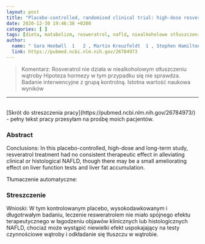 ```yaml
---
layout: post
title: "Placebo-controlled, randomised clinical trial: high-dose resveratrol treatment for non-alcoholic fatty liver disease"
date: 2020-12-30 19:46:38 +0200
categories: [ ]
tags: [dieta, matabolizm, rosweratrol, nafld, niealkoholowe stłuszczenie wątroby]
author:
  name: " Sara Heebøll  1   2 , Martin Kreuzfeldt  1 , Stephen Hamilton-Dutoit  3 , Marianne Kjær Poulsen  4 , Hans Stødkilde-Jørgensen  5 , Holger Jon Møller  2 , Niels Jessen  6   7 , Kasper Thorsen  7 , Ylva Kristina Hellberg  8 , Steen Bønløkke Pedersen  5 , Henning Grønbæk  1"
  link: https://pubmed.ncbi.nlm.nih.gov/26784973
---
```

> Komentarz: Rosveratrol nie działa w niealkoholowym stłuszczeniu wątroby
> Hipoteza hormezy w tym przypadku się nie sprawdza.
> Badanie interwencyjne z grupą kontrolną. Istotna wartość naukowa wyników

<hr>
<br>
[Skrót do streszczenia pracy](https://pubmed.ncbi.nlm.nih.gov/26784973/) - pełny tekst pracy przesyłam na prośbę moich pacjentów.

### Abstract
Conclusions: In this placebo-controlled, high-dose and long-term study, resveratrol treatment had no consistent therapeutic effect in alleviating clinical or histological NAFLD, though there may be a small ameliorating effect on liver function tests and liver fat accumulation.

Tłumaczenie automatyczne:
### Streszczenie
Wnioski: W tym kontrolowanym placebo, wysokodawkowanym i długotrwałym badaniu, leczenie resweratrolem nie miało spójnego efektu terapeutycznego w łagodzeniu objawów klinicznych lub histologicznych NAFLD, chociaż może wystąpić niewielki efekt uspokajający na testy czynnościowe wątroby i odkładanie się tłuszczu w wątrobie.
